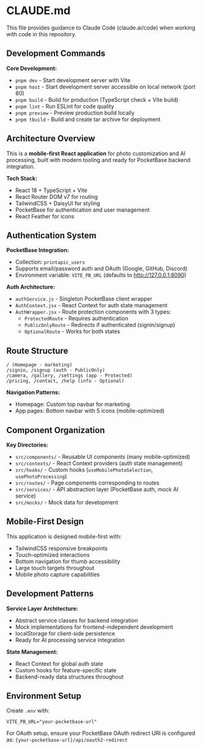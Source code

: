 # CLAUDE.md

This file provides guidance to Claude Code (claude.ai/code) when working with code in this repository.

## Development Commands

**Core Development:**
- `pnpm dev` - Start development server with Vite
- `pnpm host` - Start development server accessible on local network (port 80)
- `pnpm build` - Build for production (TypeScript check + Vite build)
- `pnpm lint` - Run ESLint for code quality
- `pnpm preview` - Preview production build locally
- `pnpm tbuild` - Build and create tar archive for deployment

## Architecture Overview

This is a **mobile-first React application** for photo customization and AI processing, built with modern tooling and ready for PocketBase backend integration.

**Tech Stack:**
- React 18 + TypeScript + Vite
- React Router DOM v7 for routing
- TailwindCSS + DaisyUI for styling
- PocketBase for authentication and user management
- React Feather for icons

## Authentication System

**PocketBase Integration:**
- Collection: `printapic_users`
- Supports email/password auth and OAuth (Google, GitHub, Discord)
- Environment variable: `VITE_PB_URL` (defaults to http://127.0.0.1:8090)

**Auth Architecture:**
- `authService.js` - Singleton PocketBase client wrapper
- `AuthContext.jsx` - React Context for auth state management
- `AuthWrapper.jsx` - Route protection components with 3 types:
  - `ProtectedRoute` - Requires authentication
  - `PublicOnlyRoute` - Redirects if authenticated (signin/signup)
  - `OptionalRoute` - Works for both states

## Route Structure

```
/ (Homepage - marketing)
/signin, /signup (auth - PublicOnly)
/camera, /gallery, /settings (app - Protected)
/pricing, /contact, /help (info - Optional)
```

**Navigation Patterns:**
- Homepage: Custom top navbar for marketing
- App pages: Bottom navbar with 5 icons (mobile-optimized)

## Component Organization

**Key Directories:**
- `src/components/` - Reusable UI components (many mobile-optimized)
- `src/contexts/` - React Context providers (auth state management)
- `src/hooks/` - Custom hooks (`useMobilePhotoSelection`, `usePhotoProcessing`)
- `src/routes/` - Page components corresponding to routes
- `src/services/` - API abstraction layer (PocketBase auth, mock AI service)
- `src/mocks/` - Mock data for development

## Mobile-First Design

This application is designed mobile-first with:
- TailwindCSS responsive breakpoints
- Touch-optimized interactions
- Bottom navigation for thumb accessibility
- Large touch targets throughout
- Mobile photo capture capabilities

## Development Patterns

**Service Layer Architecture:**
- Abstract service classes for backend integration
- Mock implementations for frontend-independent development
- localStorage for client-side persistence
- Ready for AI processing service integration

**State Management:**
- React Context for global auth state
- Custom hooks for feature-specific state  
- Backend-ready data structures throughout

## Environment Setup

Create `.env` with:
```
VITE_PB_URL="your-pocketbase-url"
```

For OAuth setup, ensure your PocketBase OAuth redirect URI is configured as:
`{your-pocketbase-url}/api/oauth2-redirect`